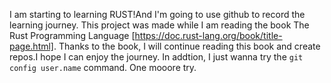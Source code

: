I am starting to learning RUST!And I'm going to use github to record the learning journey.
This project was made while I am reading the book The Rust Programming Language [https://doc.rust-lang.org/book/title-page.html].
Thanks to the book, I will continue reading this book and create repos.I hope I can enjoy the journey.
In addtion, I just wanna try the `git config user.name` command.
One mooore try.
